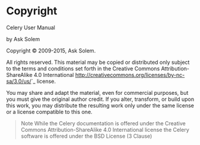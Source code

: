 # Copyright

Celery User Manual

by Ask Solem

Copyright © 2009-2015, Ask Solem.

All rights reserved. This material may be copied or distributed only subject to the terms and conditions set forth in the Creative Commons Attribution-ShareAlike 4.0 International <http://creativecommons.org/licenses/by-nc-sa/3.0/us/>`_ license.

You may share and adapt the material, even for commercial purposes, but you must give the original author credit. If you alter, transform, or build upon this work, you may distribute the resulting work only under the same license or a license compatible to this one.

>Note
While the Celery documentation is offered under the Creative Commons Attribution-ShareAlike 4.0 International license the Celery software is offered under the BSD License (3 Clause)